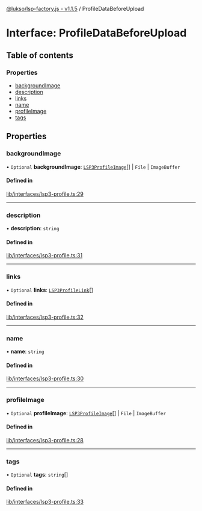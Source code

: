 [@lukso/lsp-factory.js - v1.1.5](../README.md) / ProfileDataBeforeUpload

# Interface: ProfileDataBeforeUpload

## Table of contents

### Properties

- [backgroundImage](ProfileDataBeforeUpload.md#backgroundimage)
- [description](ProfileDataBeforeUpload.md#description)
- [links](ProfileDataBeforeUpload.md#links)
- [name](ProfileDataBeforeUpload.md#name)
- [profileImage](ProfileDataBeforeUpload.md#profileimage)
- [tags](ProfileDataBeforeUpload.md#tags)

## Properties

### backgroundImage

• `Optional` **backgroundImage**: [`LSP3ProfileImage`](LSP3ProfileImage.md)[] \| `File` \| `ImageBuffer`

#### Defined in

[lib/interfaces/lsp3-profile.ts:29](https://github.com/lukso-network/tools-lsp-factory/blob/8e385a2/src/lib/interfaces/lsp3-profile.ts#L29)

___

### description

• **description**: `string`

#### Defined in

[lib/interfaces/lsp3-profile.ts:31](https://github.com/lukso-network/tools-lsp-factory/blob/8e385a2/src/lib/interfaces/lsp3-profile.ts#L31)

___

### links

• `Optional` **links**: [`LSP3ProfileLink`](LSP3ProfileLink.md)[]

#### Defined in

[lib/interfaces/lsp3-profile.ts:32](https://github.com/lukso-network/tools-lsp-factory/blob/8e385a2/src/lib/interfaces/lsp3-profile.ts#L32)

___

### name

• **name**: `string`

#### Defined in

[lib/interfaces/lsp3-profile.ts:30](https://github.com/lukso-network/tools-lsp-factory/blob/8e385a2/src/lib/interfaces/lsp3-profile.ts#L30)

___

### profileImage

• `Optional` **profileImage**: [`LSP3ProfileImage`](LSP3ProfileImage.md)[] \| `File` \| `ImageBuffer`

#### Defined in

[lib/interfaces/lsp3-profile.ts:28](https://github.com/lukso-network/tools-lsp-factory/blob/8e385a2/src/lib/interfaces/lsp3-profile.ts#L28)

___

### tags

• `Optional` **tags**: `string`[]

#### Defined in

[lib/interfaces/lsp3-profile.ts:33](https://github.com/lukso-network/tools-lsp-factory/blob/8e385a2/src/lib/interfaces/lsp3-profile.ts#L33)
